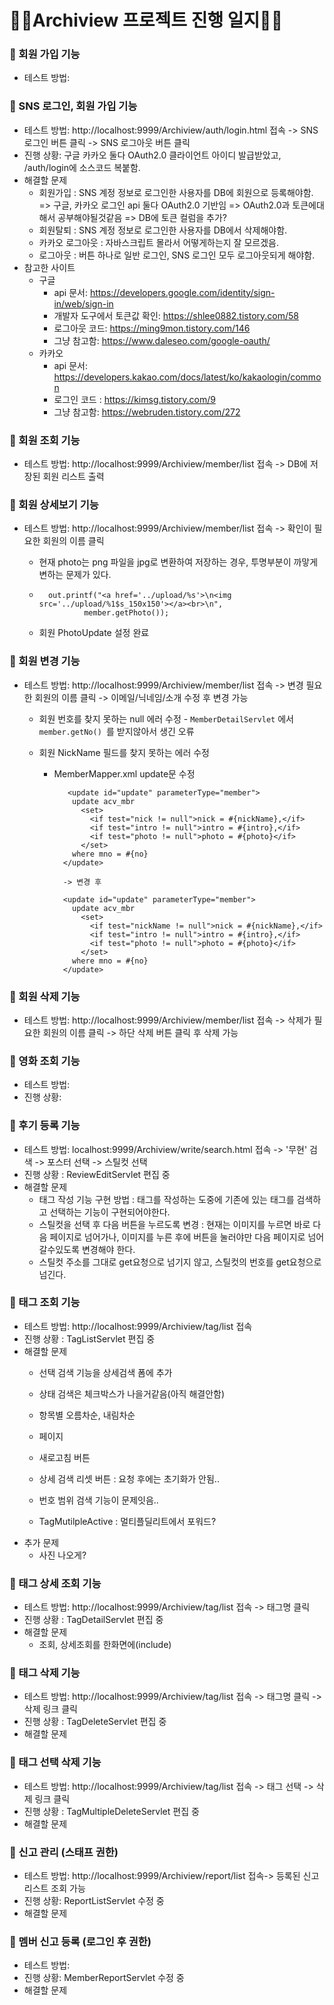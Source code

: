 # 👩‍💻Archiview 프로젝트 진행 일지👨‍💻 

### 🎯 회원 가입 기능

- 테스트 방법: 

### 🎯 SNS 로그인, 회원 가입 기능

- 테스트 방법: http://localhost:9999/Archiview/auth/login.html 접속 -> SNS 로그인 버튼 클릭 -> SNS 로그아웃 버튼 클릭
- 진행 상황: 구글 카카오 둘다 OAuth2.0 클라이언트 아이디 발급받았고, /auth/login에 소스코드 복붙함. 
- 해결할 문제
  - 회원가입 : SNS 계정 정보로 로그인한 사용자를 DB에 회원으로 등록해야함.
    => 구글, 카카오 로그인 api 둘다 OAuth2.0 기반임 => OAuth2.0과 토큰에대해서 공부해야될것같음 => DB에 토큰 컬럼을 추가?
  - 회원탈퇴 : SNS 계정 정보로 로그인한 사용자를 DB에서 삭제해야함.
  - 카카오 로그아웃 : 자바스크립트 몰라서 어떻게하는지 잘 모르겠음.
  - 로그아웃 : 버튼 하나로 일반 로그인, SNS 로그인 모두 로그아웃되게 해야함.
- 참고한 사이트
  - 구글
    - api 문서: https://developers.google.com/identity/sign-in/web/sign-in
    - 개발자 도구에서 토큰값 확인: https://shlee0882.tistory.com/58
    - 로그아웃 코드: https://ming9mon.tistory.com/146
    - 그냥 참고함: https://www.daleseo.com/google-oauth/
  - 카카오
    - api 문서: https://developers.kakao.com/docs/latest/ko/kakaologin/common
    - 로그인 코드 : https://kimsg.tistory.com/9
    - 그냥 참고함: https://webruden.tistory.com/272

### 🎯 회원 조회 기능

- 테스트 방법: http://localhost:9999/Archiview/member/list 접속 -> DB에 저장된 회원 리스트 출력

### 🎯 회원 상세보기 기능

- 테스트 방법: http://localhost:9999/Archiview/member/list 접속 -> 확인이 필요한 회원의 이름 클릭

  - 현재 photo는 png 파일을 jpg로 변환하여 저장하는 경우, 투명부분이 까맣게 변하는 문제가 있다.

  - ```
      out.printf("<a href='../upload/%s'>\n<img src='../upload/%1$s_150x150'></a><br>\n",
              member.getPhoto());
    ```

  - 회원 PhotoUpdate 설정 완료

### 🎯 회원 변경 기능

- 테스트 방법: http://localhost:9999/Archiview/member/list 접속 -> 변경 필요한 회원의 이름 클릭 -> 이메일/닉네임/소개 수정 후 변경 가능

  - 회원 번호를 찾지 못하는 null 에러 수정 - `MemberDetailServlet` 에서 `member.getNo() `를 받지않아서 생긴 오류

  - 회원 NickName 필드를 찾지 못하는 에러 수정 

    - MemberMapper.xml update문 수정

      ```
         <update id="update" parameterType="member">
          update acv_mbr
            <set>
      	      <if test="nick != null">nick = #{nickName},</if>
      	      <if test="intro != null">intro = #{intro},</if>
      	      <if test="photo != null">photo = #{photo}</if>
            </set>
          where mno = #{no}
        </update>
        
        -> 변경 후
        
        <update id="update" parameterType="member">
          update acv_mbr
            <set>
      	      <if test="nickName != null">nick = #{nickName},</if>
      	      <if test="intro != null">intro = #{intro},</if>
      	      <if test="photo != null">photo = #{photo}</if>
            </set>
          where mno = #{no}
        </update>
      ```

### 🎯 회원 삭제 기능

- 테스트 방법: http://localhost:9999/Archiview/member/list 접속 -> 삭제가 필요한 회원의 이름 클릭 -> 하단 삭제 버튼 클릭 후 삭제 가능

### 🎯 영화 조회 기능

- 테스트 방법:
- 진행 상황:

### 🎯 후기 등록 기능

- 테스트 방법: localhost:9999/Archiview/write/search.html 접속 -> '무현' 검색 -> 포스터 선택 -> 스틸컷 선택 
- 진행 상황 : ReviewEditServlet 편집 중
- 해결할 문제
  - 태그 작성 기능 구현 방법 : 태그를 작성하는 도중에 기존에 있는 태그를 검색하고 선택하는 기능이 구현되어야한다.
  - 스틸컷을 선택 후 다음 버튼을 누르도록 변경 : 현재는 이미지를 누르면 바로 다음 페이지로 넘어가나, 이미지를 누른 후에 버튼을 눌러야만 다음 페이지로 넘어갈수있도록 변경해야 한다.
  - 스틸컷 주소를 그대로 get요청으로 넘기지 않고, 스틸컷의 번호를 get요청으로 넘긴다.



### 🎯 태그 조회 기능

- 테스트 방법: http://localhost:9999/Archiview/tag/list 접속 
- 진행 상황 : TagListServlet 편집 중
- 해결할 문제
  - 선택 검색 기능을 상세검색 폼에 추가
  - 상태 검색은 체크박스가 나을거같음(아직 해결안함)
  - 항목별 오름차순, 내림차순
  - 페이지
  - 새로고침 버튼
  
  - 상세 검색 리셋 버튼 : 요청 후에는 초기화가 안됨..
  - 번호 범위 검색 기능이 문제잇음..
  - TagMutilpleActive : 멀티플딜리트에서 포워드?
- 추가 문제
  - 사진 나오게?

### 🎯 태그 상세 조회 기능

- 테스트 방법: http://localhost:9999/Archiview/tag/list 접속 -> 태그명 클릭 
- 진행 상황 : TagDetailServlet 편집 중
- 해결할 문제
  - 조회, 상세조회를 한화면에(include)

### 🎯 태그 삭제 기능

- 테스트 방법: http://localhost:9999/Archiview/tag/list 접속 -> 태그명 클릭 -> 삭제 링크 클릭
- 진행 상황 : TagDeleteServlet 편집 중
- 해결할 문제

### 🎯 태그 선택 삭제 기능
- 테스트 방법: http://localhost:9999/Archiview/tag/list 접속 -> 태그 선택 -> 삭제 링크 클릭
- 진행 상황 : TagMultipleDeleteServlet 편집 중
- 해결할 문제

### 🎯 신고 관리 (스태프 권한)

- 테스트 방법: http://localhost:9999/Archiview/report/list 접속-> 등록된 신고 리스트 조회 가능
- 진행 상황: ReportListServlet 수정 중
- 해결할 문제

### 🎯 멤버 신고 등록 (로그인 후 권한)

- 테스트 방법: 
- 진행 상황: MemberReportServlet 수정 중
- 해결할 문제

